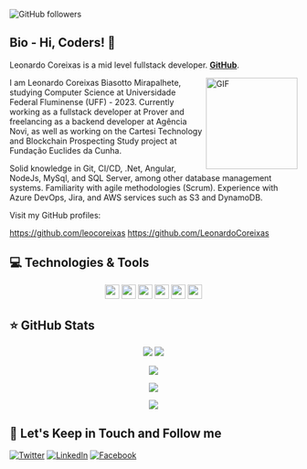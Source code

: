 ![GitHub followers](https://img.shields.io/github/followers/leocoreixas?style=social)


## Bio - Hi, Coders! 👋

Leonardo Coreixas is a mid level fullstack developer.   **[GitHub](https://github.com/leocoreixas)**. 

<img align="right" alt="GIF" height="160px" src="https://media.giphy.com/media/du3J3cXyzhj75IOgvA/giphy.gif" />

I am Leonardo Coreixas Biasotto Mirapalhete, studying Computer Science at Universidade Federal Fluminense (UFF) - 2023. Currently working as a fullstack developer at Prover and freelancing as a backend developer at Agência Novi, as well as working on the Cartesi Technology and Blockchain Prospecting Study project at Fundação Euclides da Cunha.

Solid knowledge in Git, CI/CD, .Net, Angular, NodeJs, MySql, and SQL Server, among other database management systems. Familiarity with agile methodologies (Scrum). Experience with Azure DevOps, Jira, and AWS services such as S3 and DynamoDB.

Visit my GitHub profiles:

https://github.com/leocoreixas
https://github.com/LeonardoCoreixas

## 💻 Technologies & Tools

<p align="center">
  <img src="https://img.shields.io/badge/-GitHub-181717?style=flat-square&logo=github" height="25"/>
  <img src="https://img.shields.io/badge/-.NET-512BD4?style=flat-square&logo=.net&logoColor=white" height="25"/>
  <img src="https://img.shields.io/badge/-Node.js-339933?style=flat-square&logo=node.js&logoColor=white" height="25"/>
  <img src="https://img.shields.io/badge/-Python-3776AB?style=flat-square&logo=python&logoColor=white" height="25"/>
  <img src="https://img.shields.io/badge/-Angular-DD0031?style=flat-square&logo=angular&logoColor=white" height="25"/>
  <img src="https://img.shields.io/badge/-React-61DAFB?style=flat-square&logo=react&logoColor=white" height="25"/>
</p>

## ⭐ GitHub Stats

<p align="center">
  <img src="https://github-readme-stats.vercel.app/api?username=leocoreixas&show_icons=true&theme=tokyonight&line_height=27">
  <img src="https://github-readme-stats.vercel.app/api/top-langs/?username=leocoreixas&hide=css,java,html&theme=tokyonight">
</p>

<p align="center">
  <img src="https://github-readme-streak-stats.herokuapp.com/?user=leocoreixas&theme=tokyonight">
</p>

<p align="center">
  <img src="https://activity-graph.herokuapp.com/graph?username=leocoreixas&theme=react-dark">
</p>

<p align="center">
  <img src="https://github-profile-trophy.vercel.app/?username=leocoreixas">
</p>

## 🎯 Let's Keep in Touch and Follow me 

[![Twitter](https://img.shields.io/badge/twitter-%231DA1F2.svg?&style=for-the-badge&logo=twitter&logoColor=white)](https://twitter.com/leozincoreixas)
[![LinkedIn](https://img.shields.io/badge/linkedin-%230077B5.svg?&style=for-the-badge&logo=linkedin&logoColor=white)](https://www.linkedin.com/in/leonardo-coreixas-biasotto-mirapalhete-1a5809203/)
[![Facebook](https://img.shields.io/badge/facebook-%231877F2.svg?&style=for-the-badge&logo=facebook&logoColor=white)](https://www.facebook.com/leonardo.coreixas/)


